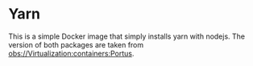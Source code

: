 # Yarn

This is a simple Docker image that simply installs yarn with nodejs. The version
of both packages are taken from
[obs://Virtualization:containers:Portus](https://build.opensuse.org/project/show/Virtualization:containers:Portus).
